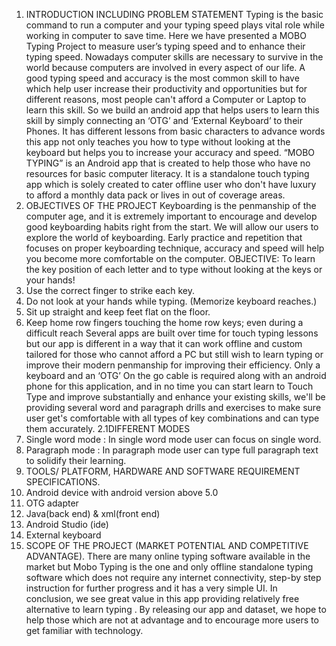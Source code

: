 1. INTRODUCTION INCLUDING PROBLEM STATEMENT
Typing is the basic command to run a computer and your typing speed plays vital role while 
working in computer to save time. Here we have presented a MOBO Typing Project to measure 
user’s typing speed and to enhance their typing speed. 
Nowadays computer skills are necessary to survive in the world because computers are involved 
in every aspect of our life. A good typing speed and accuracy is the most common skill to have 
which help user increase their productivity and opportunities but for different reasons, most people 
can't afford a Computer or Laptop to learn this skill. So we build an android app that helps users 
to learn this skill by simply connecting an ‘OTG’ and ‘External Keyboard’ to their Phones. It has 
different lessons from basic characters to advance words this app not only teaches you how to type 
without looking at the keyboard but helps you to increase your accuracy and speed. 
“MOBO TYPING” is an Android app that is created to help those who have no resources for 
basic computer literacy. It is a standalone touch typing app which is solely created to cater offline 
user who don't have luxury to afford a monthly data pack or lives in out of coverage areas.
2. OBJECTIVES OF THE PROJECT 
Keyboarding is the penmanship of the computer age, and it is extremely important to encourage 
and develop good keyboarding habits right from the start. We will allow our users to explore the 
world of keyboarding. Early practice and repetition that focuses on proper keyboarding technique, 
accuracy and speed will help you become more comfortable on the computer.
OBJECTIVE: To learn the key position of each letter and to type without looking at the 
keys or your hands!
1. Use the correct finger to strike each key.
2. Do not look at your hands while typing. (Memorize keyboard reaches.)
3. Sit up straight and keep feet flat on the floor.
4. Keep home row fingers touching the home row keys; even during a difficult reach
Several apps are built over time for touch typing lessons but our app is different in a way that it 
can work offline and custom tailored for those who cannot afford a PC but still wish to learn typing 
or improve their modern penmanship for improving their efficiency. Only a keyboard and an 
‘OTG’ On the go cable is required along with an android phone for this application, and in no time 
you can start learn to Touch Type and improve substantially and enhance your existing skills, we'll 
be providing several word and paragraph drills and exercises to make sure user get's comfortable 
with all types of key combinations and can type them accurately.
2.1DIFFERENT MODES
1. Single word mode : In single word mode user can focus on single word.
2. Paragraph mode : In paragraph mode user can type full paragraph text to solidify their 
learning.
3. TOOLS/ PLATFORM, HARDWARE AND SOFTWARE 
REQUIREMENT SPECIFICATIONS.
1. Android device with android version above 5.0
2. OTG adapter
3. Java(back end) & xml(front end)
4. Android Studio (ide)
5. External keyboard
4. SCOPE OF THE PROJECT (MARKET POTENTIAL AND 
COMPETITIVE ADVANTAGE).
There are many online typing software available in the market but Mobo Typing is the one and 
only offline standalone typing software which does not require any internet connectivity, step-by step instruction for further progress and it has a very simple UI. In conclusion, we see great value 
in this app providing relatively free alternative to learn typing . By releasing our app and dataset, 
we hope to help those which are not at advantage and to encourage more users to get familiar with 
technology.
